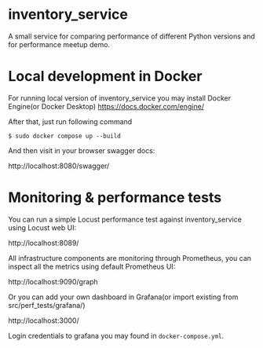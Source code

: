 # inventory_service
A small service for comparing performance of different Python versions and for performance meetup demo.

# Local development in Docker

For running local version of inventory_service you may install Docker Engine(or Docker Desktop)
https://docs.docker.com/engine/

After that, just run following command
```
$ sudo docker compose up --build
```

And then visit in your browser swagger docs:

http://localhost:8080/swagger/


# Monitoring & performance tests

You can run a simple Locust performance test against inventory_service using Locust web UI:

http://localhost:8089/

All infrastructure components are monitoring through Prometheus, you can inspect all the metrics using default Prometheus UI:

http://localhost:9090/graph

Or you can add your own dashboard in Grafana(or import existing from src/perf_tests/grafana/)

http://localhost:3000/

Login credentials to grafana you may found in `docker-compose.yml`.
